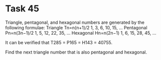 # Task 45


Triangle, pentagonal, and hexagonal numbers are generated by the following formulae:
Triangle        Tn=n(n+1)/2         1, 3, 6, 10, 15, ...
Pentagonal      Pn=n(3n−1)/2        1, 5, 12, 22, 35, ...
Hexagonal       Hn=n(2n−1)      1, 6, 15, 28, 45, ...

It can be verified that T285 = P165 = H143 = 40755.

Find the next triangle number that is also pentagonal and hexagonal.

